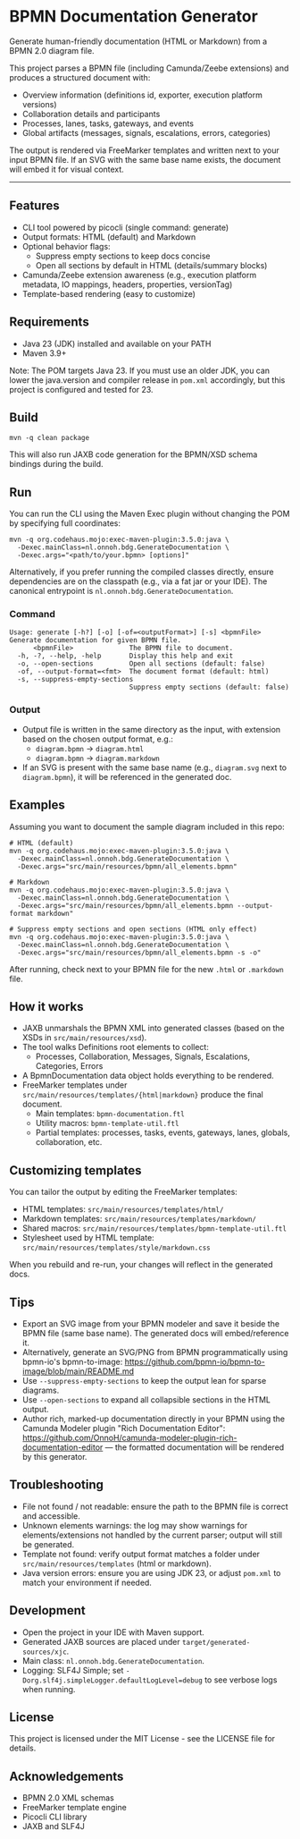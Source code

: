 # BPMN Documentation Generator

Generate human-friendly documentation (HTML or Markdown) from a BPMN 2.0 diagram file.

This project parses a BPMN file (including Camunda/Zeebe extensions) and produces a structured document with:
- Overview information (definitions id, exporter, execution platform versions)
- Collaboration details and participants
- Processes, lanes, tasks, gateways, and events
- Global artifacts (messages, signals, escalations, errors, categories)

The output is rendered via FreeMarker templates and written next to your input BPMN file. If an SVG with the same base name exists, the document will embed it for visual context.

---

## Features
- CLI tool powered by picocli (single command: generate)
- Output formats: HTML (default) and Markdown
- Optional behavior flags:
  - Suppress empty sections to keep docs concise
  - Open all sections by default in HTML (details/summary blocks)
- Camunda/Zeebe extension awareness (e.g., execution platform metadata, IO mappings, headers, properties, versionTag)
- Template-based rendering (easy to customize)

## Requirements
- Java 23 (JDK) installed and available on your PATH
- Maven 3.9+

Note: The POM targets Java 23. If you must use an older JDK, you can lower the java.version and compiler release in `pom.xml` accordingly, but this project is configured and tested for 23.

## Build
```
mvn -q clean package
```
This will also run JAXB code generation for the BPMN/XSD schema bindings during the build.

## Run
You can run the CLI using the Maven Exec plugin without changing the POM by specifying full coordinates:

```
mvn -q org.codehaus.mojo:exec-maven-plugin:3.5.0:java \
  -Dexec.mainClass=nl.onnoh.bdg.GenerateDocumentation \
  -Dexec.args="<path/to/your.bpmn> [options]"
```

Alternatively, if you prefer running the compiled classes directly, ensure dependencies are on the classpath (e.g., via a fat jar or your IDE). The canonical entrypoint is `nl.onnoh.bdg.GenerateDocumentation`.

### Command
```
Usage: generate [-h?] [-o] [-of=<outputFormat>] [-s] <bpmnFile>
Generate documentation for given BPMN file.
      <bpmnFile>              The BPMN file to document.
  -h, -?, --help, -help       Display this help and exit
  -o, --open-sections         Open all sections (default: false)
  -of, --output-format=<fmt>  The document format (default: html)
  -s, --suppress-empty-sections
                              Suppress empty sections (default: false)
```

### Output
- Output file is written in the same directory as the input, with extension based on the chosen output format, e.g.:
  - `diagram.bpmn` -> `diagram.html`
  - `diagram.bpmn` -> `diagram.markdown`
- If an SVG is present with the same base name (e.g., `diagram.svg` next to `diagram.bpmn`), it will be referenced in the generated doc.

## Examples
Assuming you want to document the sample diagram included in this repo:

```
# HTML (default)
mvn -q org.codehaus.mojo:exec-maven-plugin:3.5.0:java \
  -Dexec.mainClass=nl.onnoh.bdg.GenerateDocumentation \
  -Dexec.args="src/main/resources/bpmn/all_elements.bpmn"

# Markdown
mvn -q org.codehaus.mojo:exec-maven-plugin:3.5.0:java \
  -Dexec.mainClass=nl.onnoh.bdg.GenerateDocumentation \
  -Dexec.args="src/main/resources/bpmn/all_elements.bpmn --output-format markdown"

# Suppress empty sections and open sections (HTML only effect)
mvn -q org.codehaus.mojo:exec-maven-plugin:3.5.0:java \
  -Dexec.mainClass=nl.onnoh.bdg.GenerateDocumentation \
  -Dexec.args="src/main/resources/bpmn/all_elements.bpmn -s -o"
```

After running, check next to your BPMN file for the new `.html` or `.markdown` file.

## How it works
- JAXB unmarshals the BPMN XML into generated classes (based on the XSDs in `src/main/resources/xsd`).
- The tool walks Definitions root elements to collect:
  - Processes, Collaboration, Messages, Signals, Escalations, Categories, Errors
- A BpmnDocumentation data object holds everything to be rendered.
- FreeMarker templates under `src/main/resources/templates/{html|markdown}` produce the final document.
  - Main templates: `bpmn-documentation.ftl`
  - Utility macros: `bpmn-template-util.ftl`
  - Partial templates: processes, tasks, events, gateways, lanes, globals, collaboration, etc.

## Customizing templates
You can tailor the output by editing the FreeMarker templates:
- HTML templates: `src/main/resources/templates/html/`
- Markdown templates: `src/main/resources/templates/markdown/`
- Shared macros: `src/main/resources/templates/bpmn-template-util.ftl`
- Stylesheet used by HTML template: `src/main/resources/templates/style/markdown.css`

When you rebuild and re-run, your changes will reflect in the generated docs.

## Tips
- Export an SVG image from your BPMN modeler and save it beside the BPMN file (same base name). The generated docs will embed/reference it.
- Alternatively, generate an SVG/PNG from BPMN programmatically using bpmn-io's bpmn-to-image: https://github.com/bpmn-io/bpmn-to-image/blob/main/README.md
- Use `--suppress-empty-sections` to keep the output lean for sparse diagrams.
- Use `--open-sections` to expand all collapsible sections in the HTML output.
- Author rich, marked-up documentation directly in your BPMN using the Camunda Modeler plugin "Rich Documentation Editor": https://github.com/OnnoH/camunda-modeler-plugin-rich-documentation-editor — the formatted documentation will be rendered by this generator.

## Troubleshooting
- File not found / not readable: ensure the path to the BPMN file is correct and accessible.
- Unknown elements warnings: the log may show warnings for elements/extensions not handled by the current parser; output will still be generated.
- Template not found: verify output format matches a folder under `src/main/resources/templates` (html or markdown).
- Java version errors: ensure you are using JDK 23, or adjust `pom.xml` to match your environment if needed.

## Development
- Open the project in your IDE with Maven support.
- Generated JAXB sources are placed under `target/generated-sources/xjc`.
- Main class: `nl.onnoh.bdg.GenerateDocumentation`.
- Logging: SLF4J Simple; set `-Dorg.slf4j.simpleLogger.defaultLogLevel=debug` to see verbose logs when running.

## License
This project is licensed under the MIT License - see the LICENSE file for details.

## Acknowledgements
- BPMN 2.0 XML schemas
- FreeMarker template engine
- Picocli CLI library
- JAXB and SLF4J

